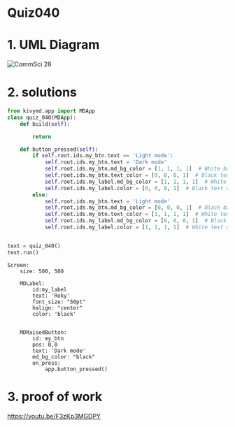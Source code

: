 # Quiz040



# 1. UML Diagram


![CommSci 28](https://github.com/Rokyyz/Unit3/assets/134658259/993cf5a6-5e16-4059-a651-0d6e7d0518c3)


# 2. solutions


```.py
from kivymd.app import MDApp
class quiz_040(MDApp):
    def build(self):

        return

    def button_pressed(self):
        if self.root.ids.my_btn.text == 'Light mode':
            self.root.ids.my_btn.text = 'Dark mode'
            self.root.ids.my_btn.md_bg_color = [1, 1, 1, 1]  # White background
            self.root.ids.my_btn.text_color = [0, 0, 0, 1]  # Black text color
            self.root.ids.my_label.md_bg_color = [1, 1, 1, 1]  # White background
            self.root.ids.my_label.color = [0, 0, 0, 1]  # Black text color
        else:
            self.root.ids.my_btn.text = 'Light mode'
            self.root.ids.my_btn.md_bg_color = [0, 0, 0, 1]  # Black background
            self.root.ids.my_btn.text_color = [1, 1, 1, 1]  # White text color
            self.root.ids.my_label.md_bg_color = [0, 0, 0, 1]  # Black background
            self.root.ids.my_label.color = [1, 1, 1, 1]  # White text color


text = quiz_040()
text.run()
```

```.kv
Screen:
    size: 500, 500

    MDLabel:
        id:my_label
        text: 'Roky'
        font_size: "50pt"
        halign: "center"
        color: 'black'


    MDRaisedButton:
        id: my_btn
        pos: 0,0
        text: 'Dark mode'
        md_bg_color: "black"
        on_press:
            app.button_pressed()
```


# 3. proof of work

https://youtu.be/F3zKp3MGDPY
